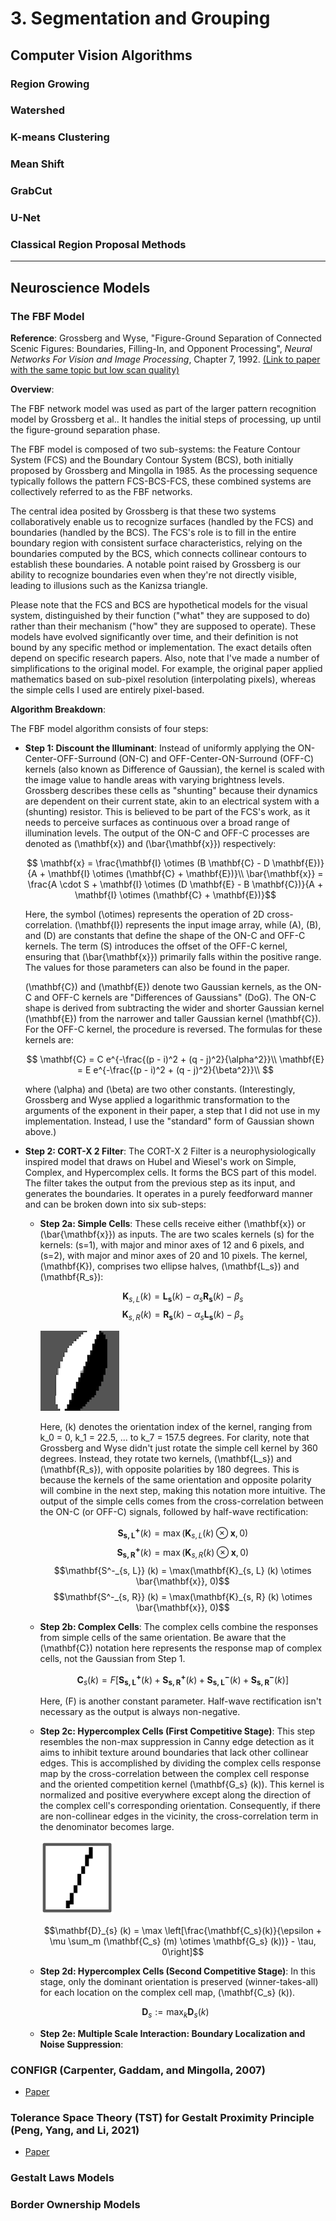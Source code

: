 # 3. Segmentation and Grouping

## Computer Vision Algorithms
### Region Growing
### Watershed
### K-means Clustering
### Mean Shift
### GrabCut
### U-Net
### Classical Region Proposal Methods

---

## Neuroscience Models

### The FBF Model

**Reference**: Grossberg and Wyse, "Figure-Ground Separation of Connected Scenic Figures: Boundaries, Filling-In, and Opponent Processing", *Neural Networks For Vision and Image Processing*, Chapter 7, 1992. [(Link to paper with the same topic but low scan quality)](https://sites.bu.edu/steveg/files/2016/06/GroWyse1991NN.pdf)

**Overview**: 

The FBF network model was used as part of the larger pattern recognition model by Grossberg et al.. It handles the initial steps of processing, up until the figure-ground separation phase. 

The FBF model is composed of two sub-systems: the Feature Contour System (FCS) and the Boundary Contour System (BCS), both initially proposed by Grossberg and Mingolla in 1985. As the processing sequence typically follows the pattern FCS-BCS-FCS, these combined systems are collectively referred to as the FBF networks.

The central idea posited by Grossberg is that these two systems collaboratively enable us to recognize surfaces (handled by the FCS) and boundaries (handled by the BCS). The FCS's role is to fill in the entire boundary region with consistent surface characteristics, relying on the boundaries computed by the BCS, which connects collinear contours to establish these boundaries. A notable point raised by Grossberg is our ability to recognize boundaries even when they're not directly visible, leading to illusions such as the Kanizsa triangle.

Please note that the FCS and BCS are hypothetical models for the visual system, distinguished by their function ("what" they are supposed to do) rather than their mechanism ("how" they are supposed to operate). These models have evolved significantly over time, and their definition is not bound by any specific method or implementation. The exact details often depend on specific research papers. Also, note that I've made a number of simplifications to the original model. For example, the original paper applied mathematics based on sub-pixel resolution (interpolating pixels), whereas the simple cells I used are entirely pixel-based.

**Algorithm Breakdown**: 

The FBF model algorithm consists of four steps:

* **Step 1: Discount the Illuminant**: Instead of uniformly applying the ON-Center-OFF-Surround (ON-C) and OFF-Center-ON-Surround (OFF-C) kernels (also known as Difference of Gaussian), the kernel is scaled with the image value to handle areas with varying brightness levels. Grossberg describes these cells as "shunting" because their dynamics are dependent on their current state, akin to an electrical system with a (shunting) resistor. This is believed to be part of the FCS's work, as it needs to perceive surfaces as continuous over a broad range of illumination levels. The output of the ON-C and OFF-C processes are denoted as \(\mathbf{x}\) and \(\bar{\mathbf{x}}\) respectively:

    $$ \mathbf{x} = \frac{\mathbf{I} \otimes (B \mathbf{C} - D \mathbf{E})}{A + \mathbf{I} \otimes (\mathbf{C} + \mathbf{E})}\\
    \bar{\mathbf{x}} = \frac{A \cdot S + \mathbf{I} \otimes (D \mathbf{E} - B \mathbf{C})}{A + \mathbf{I} \otimes (\mathbf{C} + \mathbf{E})}$$

    Here, the symbol \(\otimes\) represents the operation of 2D cross-correlation. \(\mathbf{I}\) represents the input image array, while \(A\), \(B\), and \(D\) are constants that define the shape of the ON-C and OFF-C kernels. The term \(S\) introduces the offset of the OFF-C kernel, ensuring that \(\bar{\mathbf{x}}\) primarily falls within the positive range. The values for those parameters can also be found in the paper.

    \(\mathbf{C}\) and \(\mathbf{E}\) denote two Gaussian kernels, as the ON-C and OFF-C kernels are "Differences of Gaussians" (DoG). The ON-C shape is derived from subtracting the wider and shorter Gaussian kernel \(\mathbf{E}\) from the narrower and taller Gaussian kernel \(\mathbf{C}\). For the OFF-C kernel, the procedure is reversed. The formulas for these kernels are:

    $$
    \mathbf{C} = C e^{-\frac{(p - i)^2 + (q - j)^2}{\alpha^2}}\\
    \mathbf{E} = E e^{-\frac{(p - i)^2 + (q - j)^2}{\beta^2}}\\
    $$

    where \(\alpha\) and \(\beta\) are two other constants. (Interestingly, Grossberg and Wyse applied a logarithmic transformation to the arguments of the exponent in their paper, a step that I did not use in my implementation. Instead, I use the "standard" form of Gaussian shown above.)

* **Step 2: CORT-X 2 Filter**: The CORT-X 2 Filter is a neurophysiologically inspired model that draws on Hubel and Wiesel's work on Simple, Complex, and Hypercomplex cells. It forms the BCS part of this model. The filter takes the output from the previous step as its input, and generates the boundaries. It operates in a purely feedforward manner and can be broken down into six sub-steps:

    * **Step 2a: Simple Cells**: These cells receive either \(\mathbf{x}\) or \(\bar{\mathbf{x}}\) as inputs. The are two scales kernels \(s\) for the kernels: \(s=1\), with major and minor axes of 12 and 6 pixels, and \(s=2\), with major and minor axes of 20 and 10 pixels. The kernel, \(\mathbf{K}\), comprises two ellipse halves, \(\mathbf{L_s}\) and \(\mathbf{R_s}\):

        $$\mathbf{K}_{s, L} (k) = \mathbf{L_s} (k) - \alpha_s \mathbf{R_s} (k) - \beta_s $$
        $$\mathbf{K}_{s, R} (k) = \mathbf{R_s} (k) - \alpha_s \mathbf{L_s} (k) - \beta_s$$

        ![simple-cell-kernel-example](../images/SegmentationAndGrouping/FBF/simple_cell_kernel.png)

        Here, \(k\) denotes the orientation index of the kernel, ranging from k_0 = 0, k_1 = 22.5, ... to k_7 = 157.5 degrees. For clarity, note that Grossberg and Wyse didn't just rotate the simple cell kernel by 360 degrees. Instead, they rotate two kernels, \(\mathbf{L_s}\) and \(\mathbf{R_s}\), with opposite polarities by 180 degrees. This is because the kernels of the same orientation and opposite polarity will combine in the next step, making this notation more intuitive. The output of the simple cells comes from the cross-correlation between the ON-C (or OFF-C) signals, followed by half-wave rectification:

        $$\mathbf{S^+_{s, L}} (k) = \max(\mathbf{K}_{s, L} (k) \otimes \mathbf{x}, 0)$$
        $$\mathbf{S^+_{s, R}} (k) = \max(\mathbf{K}_{s, R} (k) \otimes \mathbf{x}, 0)$$
        $$\mathbf{S^-_{s, L}} (k) = \max(\mathbf{K}_{s, L} (k) \otimes \bar{\mathbf{x}}, 0)$$
        $$\mathbf{S^-_{s, R}} (k) = \max(\mathbf{K}_{s, R} (k) \otimes \bar{\mathbf{x}}, 0)$$

    * **Step 2b: Complex Cells**: The complex cells combine the responses from simple cells of the same orientation. Be aware that the \(\mathbf{C}\) notation here represents the response map of complex cells, not the Gaussian from Step 1.

        $$\mathbf{C}_s (k) = F \left[ \mathbf{S^+_{s, L}} (k) + \mathbf{S^+_{s, R}} (k) + \mathbf{S^-_{s, L}} (k) + \mathbf{S^-_{s, R}} (k) \right]$$

        Here, \(F\) is another constant parameter. Half-wave rectification isn't necessary as the output is always non-negative.

    * **Step 2c: Hypercomplex Cells (First Competitive Stage)**: This step resembles the non-max suppression in Canny edge detection as it aims to inhibit texture around boundaries that lack other collinear edges. This is accomplished by dividing the complex cells response map by the cross-correlation between the complex cell response and the oriented competition kernel \(\mathbf{G_s} (k)\). This kernel is normalized and positive everywhere except along the direction of the complex cell's corresponding orientation. Consequently, if there are non-collinear edges in the vicinity, the cross-correlation term in the denominator becomes large.

        ![oriented-competition-kernel](../images/SegmentationAndGrouping/FBF/oriented_competition_kernel.png)

        $$\mathbf{D}_{s} (k) = \max \left[\frac{\mathbf{C_s}(k)}{\epsilon + \mu \sum_m (\mathbf{C_s} (m) \otimes \mathbf{G_s} (k))} - \tau, 0\right]$$

    * **Step 2d: Hypercomplex Cells (Second Competitive Stage)**: In this stage, only the dominant orientation is preserved (winner-takes-all) for each location on the complex cell map, \(\mathbf{C_s} (k)\).

    $$\mathbf{D}_s := \max_k \mathbf{D}_s (k)$$

    * **Step 2e: Multiple Scale Interaction: Boundary Localization and Noise Suppression**: 





### CONFIGR (Carpenter, Gaddam, and Mingolla, 2007)
* [Paper](https://pubmed.ncbi.nlm.nih.gov/18024082/)


### Tolerance Space Theory (TST) for Gestalt Proximity Principle (Peng, Yang, and Li, 2021)
* [Paper](https://jov.arvojournals.org/article.aspx?articleid=2772625)


### Gestalt Laws Models
### Border Ownership Models
